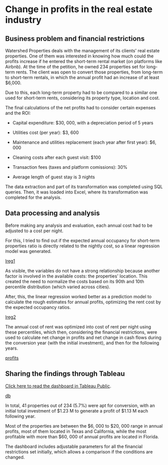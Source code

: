 # Change in profits in the real estate industry

## Business problem and financial restrictions

Watershed Properties deals with the management of its clients' real estate properties. One of them was interested in knowing how much could the profits increase if he entered the short-term rental market (on platforms like Airbnb). At the time of the petition, he owned 234 properties set for long-term rents. The client was open to convert those properties, from long-term to short-term rentals, in which the annual profit had an increase of at least $6,000.

Due to this, each long-term property had to be compared to a similar one used for short-term rents, considering its property type, location and cost.

The final calculations of the net profits had to consider certain expenses and the ROI:

* Capital expenditure: $30, 000, with a depreciation period of 5 years

* Utilities cost (per year): $3, 600

* Maintenance and utilities replacement (each year after first year): $6, 000

* Cleaning costs after each guest visit: $100

* Transaction fees (taxes and platform comissions): 30%

* Average length of guest stay is 3 nights

The data extraction and part of its transformation was completed using SQL queries. Then, it was loaded into Excel, where its transformation was completed for the analysis.

## Data processing and analysis

Before making any analysis and evaluation, each annual cost had to be adjusted to a cost per night.

For this, I tried to find out if the expected annual occupancy for short-term properties ratio is directly related to the nightly cost, so a linear regression model was generated.

[lreg1](assets/p01-reanalysis/01-linreg1.png)

As visible, the variables do not have a strong relationship because another factor is involved in the available costs: the properties' location. This created the need to normalize the costs based on its 90th and 10th percentile distribution (which varied across cities).

After, this, the linear regression worked better as a prediction model to calculate the rough estimates for annual profits, optimizing the rent cost by the expected occupancy ratios.

[lreg2](assets/p01-reanalysis/02-linreg-normalized.png)

The annual cost of rent was optimized into cost of rent per night using these percentiles, which then, considering the financial restrictions, were used to calculate net change in profits and net change in cash flows during the conversion year (with the initial investment), and then for the following years.

[profits](assets/p01-reanalysis/03-profitcalc.png)

## Sharing the findings through Tableau

[Click here to read the dashboard in Tableau Public](https://public.tableau.com/views/WatershedProject_17105411802030/Dashboard1?:language=es-ES&:sid=&:redirect=auth&:display_count=n&:origin=viz_share_link).

[db](assets/p01-reanalysis/04-dashboard.png)

In total, 41 properties out of 234 (5.7%) were apt for conversion, with an initial total investment of $1.23 M to generate a profit of $1.13 M each following year.

Most of the properties are between the $6, 000 to $20, 000 range in annual profits, most of them located in Texas and California, while the most profitable with more than $60, 000 of annual profits are located in Florida.

The dashboard includes adjustable parameters for all the financial restrictions set initially, which allows a comparison if the conditions are changed.
